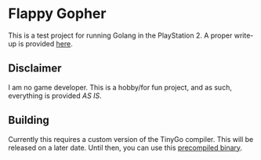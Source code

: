 # Flappy Gopher

This is a test project for running Golang in the PlayStation 2.
A proper write-up is provided [here]().

## Disclaimer

I am no game developer. This is a hobby/for fun project, and as such, everything is provided _AS IS_.

## Building

Currently this requires a custom version of the TinyGo compiler. This will be released on a later date. Until then,
you can use this [precompiled binary](https://rgsilva-files.nyc3.cdn.digitaloceanspaces.com/flappygopher-20250420.elf).
